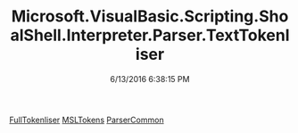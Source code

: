 ﻿---
title: Microsoft.VisualBasic.Scripting.ShoalShell.Interpreter.Parser.TextTokenliser
date: 6/13/2016 6:38:15 PM
---

[FullTokenliser](T-Microsoft.VisualBasic.Scripting.ShoalShell.Interpreter.Parser.TextTokenliser.FullTokenliser.html)
[MSLTokens](T-Microsoft.VisualBasic.Scripting.ShoalShell.Interpreter.Parser.TextTokenliser.MSLTokens.html)
[ParserCommon](T-Microsoft.VisualBasic.Scripting.ShoalShell.Interpreter.Parser.TextTokenliser.ParserCommon.html)
